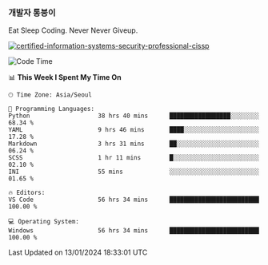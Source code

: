 ### 개발자 통붕이
Eat Sleep Coding.
Never Never Giveup.

[![certified-information-systems-security-professional-cissp](https://user-images.githubusercontent.com/44606727/157613689-acd84ec6-5f8f-4e79-89d9-a8d51f033634.png)](https://www.credly.com/badges/f394a010-85a0-450b-9136-8043af01d71c/public_url)

<!--START_SECTION:waka-->
![Code Time](http://img.shields.io/badge/Code%20Time-2%2C362%20hrs%2042%20mins-blue)

📊 **This Week I Spent My Time On** 

```text
🕑︎ Time Zone: Asia/Seoul

💬 Programming Languages: 
Python                   38 hrs 40 mins      █████████████████░░░░░░░░   68.34 % 
YAML                     9 hrs 46 mins       ████░░░░░░░░░░░░░░░░░░░░░   17.28 % 
Markdown                 3 hrs 31 mins       ██░░░░░░░░░░░░░░░░░░░░░░░   06.24 % 
SCSS                     1 hr 11 mins        █░░░░░░░░░░░░░░░░░░░░░░░░   02.10 % 
INI                      55 mins             ░░░░░░░░░░░░░░░░░░░░░░░░░   01.65 % 

🔥 Editors: 
VS Code                  56 hrs 34 mins      █████████████████████████   100.00 % 

💻 Operating System: 
Windows                  56 hrs 34 mins      █████████████████████████   100.00 % 
```


 Last Updated on 13/01/2024 18:33:01 UTC
<!--END_SECTION:waka-->
